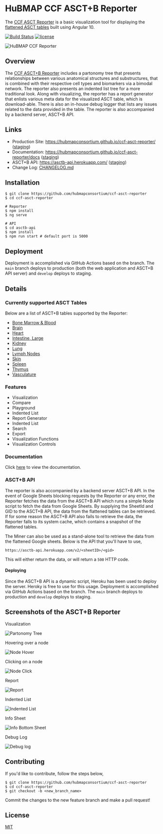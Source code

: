 # HuBMAP CCF ASCT+B Reporter

The [CCF ASCT Reporter](https://hubmapconsortium.github.io/ccf-asct-reporter/) is a basic visualization tool for displaying the [flattened ASCT tables](https://docs.google.com/spreadsheets/u/1/d/1F7D0y7pNPVIR3W4LjjtIMGg7rKTOxwyjVKzS-iiffz4/edit#gid=2034682742) built using Angular 10.

[![Build Status](https://img.shields.io/badge/build-passing-brightgreen)](https://github.com/hubmapconsortium/ccf-asct-reporter)
[![license](https://img.shields.io/github/license/hrishikeshpaul/portfolio-template?style=flat&logo=appveyor)](https://github.com/hubmapconsortium/ccf-asct-reporter/blob/master/LICENSE)

![HuBMAP CCF Reporter](projects/v2/src/assets/github_logo.png)


## Overview

The [CCF ASCT+B Reporter](https://hubmapconsortium.github.io/ccf-asct-reporter/) includes a partonomy tree that presents relationships between various anatomical structures and substructures, that is combined with their respective cell types and biomarkers via a bimodal network. The reporter also presents an indented list tree for a more traditional look. Along with visualizing, the reporter has a report generator that enlists various meta data for the visualized ASCT table, which is download-able. There is also an in-house debug logger that lists any issues related to the data provided in the table. The reporter is also accompanied by a backend server, ASCT+B API.

## Links

- Production Site: <https://hubmapconsortium.github.io/ccf-asct-reporter/> ([staging](https://ccf-asct-reporter.netlify.app))
- Documentation: <https://hubmapconsortium.github.io/ccf-asct-reporter/docs> ([staging](https://ccf-asct-reporter.netlify.app/docs))
- ASCT+B API: <https://asctb-api.herokuapp.com/> ([staging](https://asctb-api--staging.herokuapp.com/))
- Change Log: [CHANGELOG.md](CHANGELOG.md)

## Installation

```shell
$ git clone https://github.com/hubmapconsortium/ccf-asct-reporter
$ cd ccf-asct-reporter

# Reporter
$ npm install
$ ng serve

# API
$ cd asctb-api
$ npm install
$ npm run start # default port is 5000
```

## Deployment

Deployment is accomplished via GitHub Actions based on the branch. The `main` branch deploys to production (both the web application and ASCT+B API server) and `develop` deploys to staging.

## Details

### Currently supported ASCT Tables

Below are a list of ASCT+B tables supported by the Reporter:

- [Bone Marrow & Blood](https://docs.google.com/spreadsheets/d/1F7D0y7pNPVIR3W4LjjtIMGg7rKTOxwyjVKzS-iiffz4/edit#gid=1852470103)
- [Brain](https://docs.google.com/spreadsheets/d/1F7D0y7pNPVIR3W4LjjtIMGg7rKTOxwyjVKzS-iiffz4/edit#gid=345174398)
- [Heart](https://docs.google.com/spreadsheets/d/1F7D0y7pNPVIR3W4LjjtIMGg7rKTOxwyjVKzS-iiffz4/edit#gid=1240281363)
- [Intestine, Large](https://docs.google.com/spreadsheets/d/1F7D0y7pNPVIR3W4LjjtIMGg7rKTOxwyjVKzS-iiffz4/edit#gid=1687995716)
- [Kidney](https://docs.google.com/spreadsheets/d/1F7D0y7pNPVIR3W4LjjtIMGg7rKTOxwyjVKzS-iiffz4/edit#gid=1760639962)
- [Lung](https://docs.google.com/spreadsheets/d/1F7D0y7pNPVIR3W4LjjtIMGg7rKTOxwyjVKzS-iiffz4/edit#gid=1824552484)
- [Lymph Nodes](https://docs.google.com/spreadsheets/d/1F7D0y7pNPVIR3W4LjjtIMGg7rKTOxwyjVKzS-iiffz4/edit#gid=272157091)
- [Skin](https://docs.google.com/spreadsheets/d/1F7D0y7pNPVIR3W4LjjtIMGg7rKTOxwyjVKzS-iiffz4/edit#gid=104836770)
- [Spleen](https://docs.google.com/spreadsheets/d/1F7D0y7pNPVIR3W4LjjtIMGg7rKTOxwyjVKzS-iiffz4/edit#gid=22580074)
- [Thymus](https://docs.google.com/spreadsheets/d/1F7D0y7pNPVIR3W4LjjtIMGg7rKTOxwyjVKzS-iiffz4/edit#gid=314238819)
- [Vasculature](https://docs.google.com/spreadsheets/d/1F7D0y7pNPVIR3W4LjjtIMGg7rKTOxwyjVKzS-iiffz4/edit#gid=1896956438)

### Features

- Visualization
- Compare
- Playground
- Indented List
- Report Generator
- Indented List
- Search
- Export
- Visualization Functions
- Visualization Controls

### Documentation

Click [here](https://ccf-asct-reporter.netlify.app/docs) to view the documentation.

### ASCT+B API

The reporter is also accompanied by a backend server ASCT+B API. In the event of Google Sheets blocking requests by the Reporter or any error, the Reporter fetches the data from the ASCT+B API which runs a simple Node script to fetch the data from Google Sheets. By supplying the SheetId and GID to the ASCT+B API, the data from the flattened tables can be retrieved. If for some reason the ASCT+B API also fails to retrieve the data, the Reporter falls to its system cache, which contains a snapshot of the flattened tables.

The Miner can also be used as a stand-alone tool to retrieve the data from the flattened Google sheets. Below is the API that you'll have to use,

```
https://asctb-api.herokuapp.com/v2/<sheetID>/<gid>
```

This will either return the data, or will return a `500` HTTP code.

#### Deploying

Since the ASCT+B API is a dynamic script, Heroku has been used to deploy the server. Heroky is free to use for this usage. Deployment is accomplished via GitHub Actions based on the branch. The `main` branch deploys to production and `develop` deploys to staging.

## Screenshots of the ASCT+B Reporter

Visualization

![Partonomy Tree](projects/v2/src/assets/snippets/vis.png)


Hovering over a node

![Node Hover](projects/v2/src/assets/snippets/hover.png)


Clicking on a node

![Node Click](projects/v2/src/assets/snippets/hover.png)


Report

![Report](projects/v2/src/assets/snippets/report.png)


Indented List

![Indented List](projects/v2/src/assets/snippets/il.png)


Info Sheet

![Info Bottom Sheet](projects/v2/src/assets/snippets/bottom.png)


Debug Log

![Debug log](projects/v2/src/assets/snippets/debug.png)

## Contributing

If you'd like to contribute, follow the steps below,
```shell
$ git clone https://github.com/hubmapconsortium/ccf-asct-reporter
$ cd ccf-asct-reporter
$ git checkout -b <new_branch_name>
```

Commit the changes to the new feature branch and make a pull request!

## License
[MIT](https://choosealicense.com/licenses/mit/)
